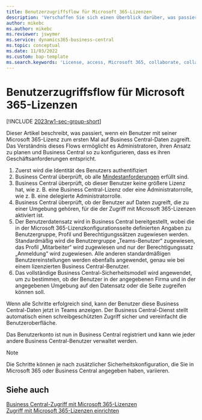 ```yaml
---
title: Benutzerzugriffsflow für Microsoft 365-Lizenzen
description: 'Verschaffen Sie sich einen Überblick darüber, was passiert, wenn ein Benutzer mit seiner Microsoft 365-Lizenz zum ersten Mal auf Business Central-Daten zugreift.'
author: mikebc
ms.author: mikebc
ms.reviewer: jswymer
ms.service: dynamics365-business-central
ms.topic: conceptual
ms.date: 11/03/2022
ms.custom: bap-template
ms.search.keywords: 'License, access, Microsoft 365, collaborate, collaboration, Teams, Microsoft Teams'
---
```

# Benutzerzugriffsflow für Microsoft 365-Lizenzen

[!INCLUDE [2023rw1-sec-group-short](includes/2023rw1-sec-group-short.md)]

Dieser Artikel beschreibt, was passiert, wenn ein Benutzer mit seiner Microsoft 365-Lizenz zum ersten Mal auf Business Central-Daten zugreift. Das Verständnis dieses Flows ermöglicht es Administratoren, ihren Ansatz zu planen und Business Central so zu konfigurieren, dass es ihren Geschäftsanforderungen entspricht.

1. Zuerst wird die Identität des Benutzers authentifiziert 
2. Business Central überprüft, ob alle [Mindestanforderungen](admin-access-with-m365-license.md#minimum-requirements) erfüllt sind.
3. Business Central überprüft, ob dieser Benutzer keine größere Lizenz hat, wie z. B. eine Business Central-Lizenz oder eine Administratorrolle, wie z. B. eine delegierte Administratorrolle. 
4. Business Central überprüft, ob der Benutzer auf Daten zugreift, die zu einer Umgebung gehören, für die der Zugriff mit Microsoft 365-Lizenzen aktiviert ist. 
5. Der Benutzerdatensatz wird in Business Central bereitgestellt, wobei die in der Microsoft 365-Lizenzkonfigurationsseite definierten Angaben zu Benutzergruppe, Profil und Berechtigungssätzen zugewiesen werden. Standardmäßig wird die Benutzergruppe „Teams-Benutzer“ zugewiesen, das Profil „Mitarbeiter“ wird zugewiesen und nur der Berechtigungssatz „Anmeldung“ wird zugewiesen. Alle anderen standardmäßigen Benutzereinstellungen werden ebenfalls angewendet, genau wie bei einem lizenzierten Business Central-Benutzer. 
6. Das vollständige Business Central-Sicherheitsmodell wird angewendet, um zu bestimmen, ob der Benutzer in der angegebenen Firma und in der angegebenen Umgebung auf den Datensatz oder die Seite zugreifen können soll. 

Wenn alle Schritte erfolgreich sind, kann der Benutzer diese Business Central-Daten jetzt in Teams anzeigen. Der Business Central-Dienst stellt automatisch einen schreibgeschützten Zugriff sicher und vereinfacht die Benutzeroberfläche. 

Das Benutzerkonto ist nun in Business Central registriert und kann wie jeder andere Business Central-Benutzer verwaltet werden.

> [!NOTE]
> Die Schritte können je nach zusätzlicher Sicherheitskonfiguration, die Sie in Microsoft 365 oder Business Central angegeben haben, variieren.

## Siehe auch

[Business Central-Zugriff mit Microsoft 365-Lizenzen](admin-access-with-m365-license.md#minimum-requirements)  
[Zugriff mit Microsoft 365-Lizenzen einrichten](admin-access-with-m365-license-setup.md)  
